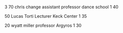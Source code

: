 3
70
chris change
assistant professor
dance school
1
40

50
Lucas Torti
Lecturer
Keck Center
1
35

20
wyatt miller
professor
Argyros
1
30

